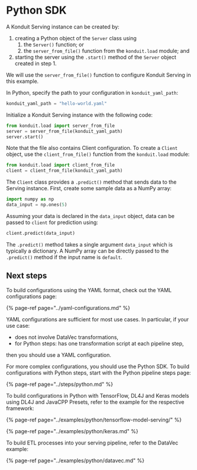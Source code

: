 # Python SDK

A Konduit Serving instance can be created by: 

1. creating a Python object of the `Server` class using 
   1. the `Server()` function; or 
   2. the `server_from_file()` function from the `konduit.load` module; and 
2. starting the server using the `.start()` method of the `Server` object created in step 1. 

We will use the `server_from_file()` function to configure Konduit Serving in this example.

In Python, specify the path to your configuration in `konduit_yaml_path`: 

```python
konduit_yaml_path = "hello-world.yaml"
```

Initialize a Konduit Serving instance with the following code: 

```python
from konduit.load import server_from_file 
server = server_from_file(konduit_yaml_path)
server.start()
```

Note that the file also contains Client configuration. To create a `Client` object, use the `client_from_file()` function from the `konduit.load` module:

```python
from konduit.load import client_from_file 
client = client_from_file(konduit_yaml_path)
```

The `Client` class provides a `.predict()` method that sends data to the Serving instance. First, create some sample data as a NumPy array:

```python
import numpy as np 
data_input = np.ones(5)
```

Assuming your data is declared in the `data_input` object, data can be passed to `client` for prediction using:

```python
client.predict(data_input)
```

The `.predict()` method takes a single argument `data_input` which is typically a dictionary. A NumPy array can be directly passed to the `.predict()` method if the input name is `default`.

## Next steps 

To build configurations using the YAML format, check out the YAML configurations page: 

{% page-ref page="../yaml-configurations.md" %}

YAML configurations are sufficient for most use cases. In particular, if your use case: 

* does not involve DataVec transformations, 
* for Python steps: has one transformation script at each pipeline step,

then you should use a YAML configuration. 

For more complex configurations, you should use the Python SDK. To build configurations with Python steps, start with the Python pipeline steps page:

{% page-ref page="../steps/python.md" %}

To build configurations in Python with TensorFlow, DL4J and Keras models using DL4J and JavaCPP Presets, refer to the example for the respective framework:

{% page-ref page="../examples/python/tensorflow-model-serving/" %}

{% page-ref page="../examples/python/keras.md" %}

To build ETL processes into your serving pipeline, refer to the DataVec example: 

{% page-ref page="../examples/python/datavec.md" %}



